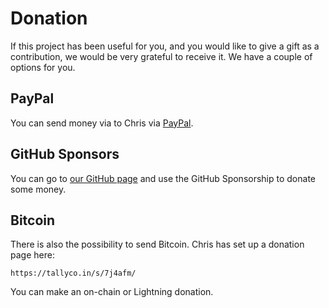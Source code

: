 # Donation

If this project has been useful for you, and you would like to give a gift as a contribution, we would be very grateful to receive it. We have a couple of options for you.

## PayPal

You can send money via to Chris via [PayPal](https://www.paypal.me/paychristoph).

## GitHub Sponsors

You can go to [our GitHub page](https://github.com/martin-ueding/vigilant-crypto-snatch) and use the GitHub Sponsorship to donate some money.

## Bitcoin

There is also the possibility to send Bitcoin. Chris has set up a donation page here:

```
https://tallyco.in/s/7j4afm/
```

You can make an on-chain or Lightning donation.

